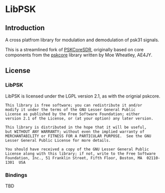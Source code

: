 ﻿LibPSK
===========================================

## Introduction

A cross platfrom library for modulation and demodulation of psk31 signals.

This is a streamlined fork of 
[PSKCoreSDR](https://github.com/ahopper/PSKCoreSDR), originally based on
core components from the 
[pskcore](http://www.moetronix.com/ae4jy/pskcoredll.htm) library written by
Moe Wheatley, AE4JY.

## License
### LibPSK
LibPSK is licensed under the LGPL version 2.1, as with the orignial pskcore.

    This library is free software; you can redistribute it and/or
    modify it under the terms of the GNU Lesser General Public
    License as published by the Free Software Foundation; either
    version 2.1 of the License, or (at your option) any later version.

    This library is distributed in the hope that it will be useful,
    but WITHOUT ANY WARRANTY; without even the implied warranty of
    MERCHANTABILITY or FITNESS FOR A PARTICULAR PURPOSE.  See the GNU
    Lesser General Public License for more details.

    You should have received a copy of the GNU Lesser General Public
    License along with this library; if not, write to the Free Software
    Foundation, Inc., 51 Franklin Street, Fifth Floor, Boston, MA  02110-1301  USA

### Bindings
TBD
